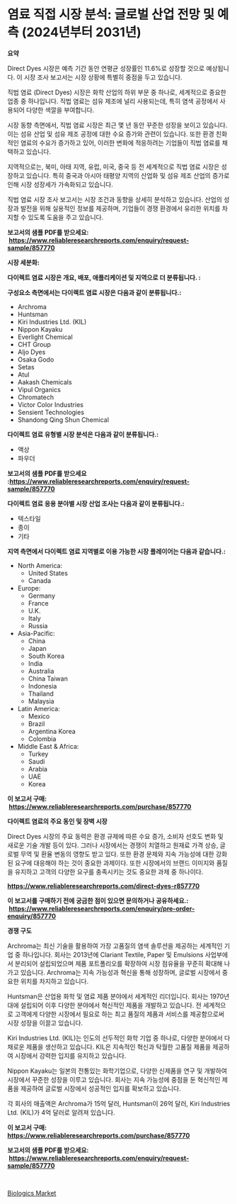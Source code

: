 <p><h1>염료 직접 시장 분석: 글로벌 산업 전망 및 예측 (2024년부터 2031년)</h1></p><p><strong>요약</strong></p>
<p><p>Direct Dyes 시장은 예측 기간 동안 연평균 성장률인 11.6%로 성장할 것으로 예상됩니다. 이 시장 조사 보고서는 시장 상황에 특별히 중점을 두고 있습니다.</p><p>직법 염료 (Direct Dyes) 시장은 화학 산업의 하위 부문 중 하나로, 세계적으로 중요한 업종 중 하나입니다. 직법 염료는 섬유 제조에 널리 사용되는데, 특히 염색 공정에서 사용되어 다양한 색깔을 부여합니다.</p><p>시장 동향 측면에서, 직법 염료 시장은 최근 몇 년 동안 꾸준한 성장을 보이고 있습니다. 이는 섬유 산업 및 섬유 제조 공정에 대한 수요 증가와 관련이 있습니다. 또한 환경 친화적인 염료의 수요가 증가하고 있어, 이러한 변화에 적응하려는 기업들이 직법 염료를 채택하고 있습니다.</p><p>지역적으로는, 북미, 아태 지역, 유럽, 미국, 중국 등 전 세계적으로 직법 염료 시장은 성장하고 있습니다. 특히 중국과 아시아 태평양 지역의 산업화 및 섬유 제조 산업의 증가로 인해 시장 성장세가 가속화되고 있습니다.</p><p>직법 염료 시장 조사 보고서는 시장 조건과 동향을 상세히 분석하고 있습니다. 산업의 성장과 발전을 위해 실용적인 정보를 제공하며, 기업들이 경쟁 환경에서 유리한 위치를 차지할 수 있도록 도움을 주고 있습니다.</p></p>
<p><strong>보고서의 샘플 PDF를 받으세요: &nbsp;<a href="https://www.reliableresearchreports.com/enquiry/request-sample/857770">https://www.reliableresearchreports.com/enquiry/request-sample/857770</a></strong></p>
<p><strong>시장 세분화:</strong></p>
<p><strong> 다이렉트 염료 시장은 개요, 배포, 애플리케이션 및 지역으로 더 분류됩니다. :</strong></p>
<p><strong>구성요소 측면에서는 다이렉트 염료 시장은 다음과 같이 분류됩니다.:</strong></p>
<p><ul><li>Archroma</li><li>Huntsman</li><li>Kiri Industries Ltd. (KIL)</li><li>Nippon Kayaku</li><li>Everlight Chemical</li><li>CHT Group</li><li>Aljo Dyes</li><li>Osaka Godo</li><li>Setas</li><li>Atul</li><li>Aakash Chemicals</li><li>Vipul Organics</li><li>Chromatech</li><li>Victor Color Industries</li><li>Sensient Technologies</li><li>Shandong Qing Shun Chemical</li></ul></p>
<p><strong> 다이렉트 염료 유형별 시장 분석은 다음과 같이 분류됩니다.:</strong></p>
<p><ul><li>액상</li><li>파우더</li></ul></p>
<p><strong>보고서의 샘플 PDF를 받으세요 :<a href="https://www.reliableresearchreports.com/enquiry/request-sample/857770">https://www.reliableresearchreports.com/enquiry/request-sample/857770</a></strong></p>
<p><strong> 다이렉트 염료 응용 분야별 시장 산업 조사는 다음과 같이 분류됩니다.:</strong></p>
<p><ul><li>텍스타일</li><li>종이</li><li>기타</li></ul></p>
<p><strong>지역 측면에서 다이렉트 염료 지역별로 이용 가능한 시장 플레이어는 다음과 같습니다.:</strong></p>
<p><ul>
    <li>
        North America:
        <ul>
            <li>United States</li>
            <li>Canada</li>
        </ul>
    </li>
    <li>
        Europe:
        <ul>
            <li>Germany</li>
            <li>France</li>
            <li>U.K.</li>
            <li>Italy</li>
            <li>Russia</li>
        </ul>
    </li>
    <li>
        Asia-Pacific:
        <ul>
            <li>China</li>
            <li>Japan</li>
            <li>South Korea</li>
            <li>India</li>
            <li>Australia</li>
            <li>China Taiwan</li>
            <li>Indonesia</li>
            <li>Thailand</li>
            <li>Malaysia</li>
        </ul>
    </li>
    <li>
        Latin America:
        <ul>
            <li>Mexico</li>
            <li>Brazil</li>
            <li>Argentina Korea</li>
            <li>Colombia</li>
        </ul>
    </li>
    <li>
        Middle East & Africa:
        <ul>
            <li>Turkey</li>
            <li>Saudi</li>
            <li>Arabia</li>
            <li>UAE</li>
            <li>Korea</li>
        </ul>
    </li>
    </ul></p>
<p><strong>이 보고서 구매: &nbsp;<a href="https://www.reliableresearchreports.com/purchase/857770">https://www.reliableresearchreports.com/purchase/857770</a></strong></p>
<p><strong>다이렉트 염료의 주요 동인 및 장벽 시장</strong></p>
<p><p>Direct Dyes 시장의 주요 동력은 환경 규제에 따른 수요 증가, 소비자 선호도 변화 및 새로운 기술 개발 등이 있다. 그러나 시장에서는 경쟁이 치열하고 원재료 가격 상승, 글로벌 무역 및 환율 변동의 영향도 받고 있다. 또한 환경 문제와 지속 가능성에 대한 강화된 요구에 대응해야 하는 것이 중요한 과제이다. 또한 시장에서의 브랜드 이미지와 품질을 유지하고 고객의 다양한 요구를 충족시키는 것도 중요한 과제 중 하나이다.</p></p>
<p><strong><a href="https://www.reliableresearchreports.com/direct-dyes-r857770">https://www.reliableresearchreports.com/direct-dyes-r857770</a></strong></p>
<p><strong>이 보고서를 구매하기 전에 궁금한 점이 있으면 문의하거나 공유하세요.: &nbsp;<a href="https://www.reliableresearchreports.com/enquiry/pre-order-enquiry/857770">https://www.reliableresearchreports.com/enquiry/pre-order-enquiry/857770</a></strong></p>
<p><strong>경쟁 구도</strong></p>
<p><p>Archroma는 최신 기술을 활용하여 가장 고품질의 염색 솔루션을 제공하는 세계적인 기업 중 하나입니다. 회사는 2013년에 Clariant Textile, Paper 및 Emulsions 사업부에서 분리되어 설립되었으며 제품 포트폴리오를 확장하여 시장 점유율을 꾸준히 확대해 나가고 있습니다. Archroma는 지속 가능성과 혁신을 통해 성장하며, 글로벌 시장에서 중요한 위치를 차지하고 있습니다. </p><p>Huntsman은 산업용 화학 및 염료 제품 분야에서 세계적인 리더입니다. 회사는 1970년대에 설립되어 이후 다양한 분야에서 혁신적인 제품을 개발하고 있습니다. 전 세계적으로 고객에게 다양한 시장에서 필요로 하는 최고 품질의 제품과 서비스를 제공함으로써 시장 성장을 이끌고 있습니다.</p><p>Kiri Industries Ltd. (KIL)는 인도의 선두적인 화학 기업 중 하나로, 다양한 분야에서 다채로운 제품을 생산하고 있습니다. KIL은 지속적인 혁신과 탁월한 고품질 제품을 제공하여 시장에서 강력한 입지를 유지하고 있습니다. </p><p>Nippon Kayaku는 일본의 전통있는 화학기업으로, 다양한 신제품을 연구 및 개발하여 시장에서 꾸준한 성장을 이루고 있습니다. 회사는 지속 가능성에 중점을 둔 혁신적인 제품을 제공하여 글로벌 시장에서 성공적인 입지를 확보하고 있습니다. </p><p>각 회사의 매출액은 Archroma가 15억 달러, Huntsman이 26억 달러, Kiri Industries Ltd. (KIL)가 4억 달러로 알려져 있습니다.</p></p>
<p><strong>이 보고서 구매: &nbsp; <a href="https://www.reliableresearchreports.com/purchase/857770">https://www.reliableresearchreports.com/purchase/857770</a></strong></p>
<p><strong>보고서의 샘플 PDF를 받으세요: &nbsp;<a href="https://www.reliableresearchreports.com/enquiry/request-sample/857770">https://www.reliableresearchreports.com/enquiry/request-sample/857770</a></strong><strong></strong></p>
<p>&nbsp;</p>
<p><p><a href="https://nifty-kite-d51.notion.site/Global-Biologics-Market-Size-and-Market-Trends-Insights-and-Projections-from-2024-to-2031-ba1c1b28243948e0a1941ed8360be999">Biologics Market</a></p></p>